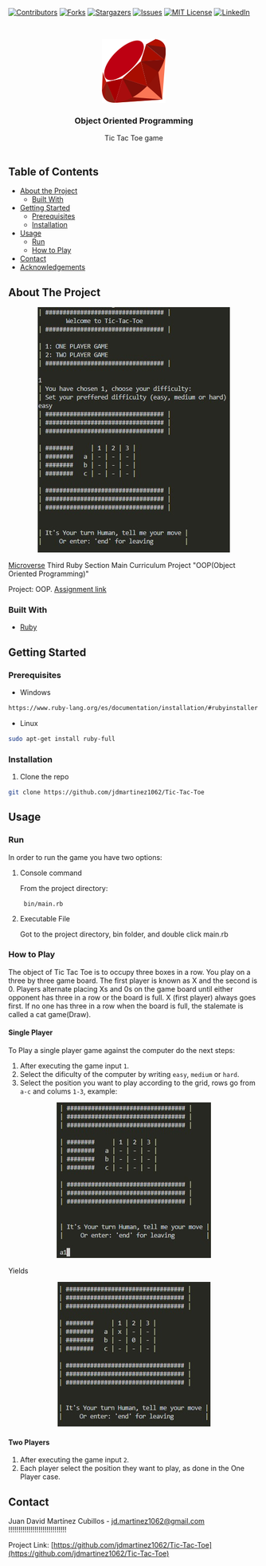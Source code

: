 
<!-- PROJECT SHIELDS -->
<!--
*** I'm using markdown "reference style" links for readability.
*** Reference links are enclosed in brackets [ ] instead of parentheses ( ).
*** See the bottom of this document for the declaration of the reference variables
*** for contributors-url, forks-url, etc. This is an optional, concise syntax you may use.
*** https://www.markdownguide.org/basic-syntax/#reference-style-links
-->

[![Contributors][contributors-shield]][contributors-url]
[![Forks][forks-shield]][forks-url]
[![Stargazers][stars-shield]][stars-url]
[![Issues][issues-shield]][issues-url]
[![MIT License][license-shield]][license-url]
[![LinkedIn][linkedin-shield]][linkedin-url]

<!-- PROJECT LOGO -->
<br />
<p align="center">
  <a href="https://github.com/jdmartinez1062/Tic-Tac-Toe">
    <img src="imgs/ruby-lang-icon.svg">
  </a>

  <h3 class ="norse" align="center" style="@font-face {font-family: 'Norse'; src: url('/fonts/Norse.otf'); font-family:'Norse'}">Object Oriented Programming</h3>

  <p align="center">
    Tic Tac Toe game
    <br />
    <br />
  </p>
</p>

<!-- TABLE OF CONTENTS -->

## Table of Contents

- [About the Project](#about-the-project)
  - [Built With](#built-with)
- [Getting Started](#getting-started)
  * [Prerequisites](#prerequisites)
  * [Installation](#installation)
- [Usage](#usage)
  * [Run](#run)
  * [How to Play](#how-to-play)
- [Contact](#contact)
- [Acknowledgements](#acknowledgements)

<!-- ABOUT THE PROJECT -->

## About The Project
<p align = "center">
  <a href="https://github.com/jdmartinez1062/Tic-Tac-Toe">
    <img src="imgs/screenshot.jpg">
  </a>
</p>

[Microverse](https://www.microverse.org/) Third Ruby Section Main Curriculum Project "OOP(Object Oriented Programming)"

Project: OOP. [Assignment link](https://www.theodinproject.com/courses/ruby-programming/lessons/oop)


### Built With

- [Ruby](https://www.ruby-lang.org)

## Getting Started

### Prerequisites


* Windows
```sh
https://www.ruby-lang.org/es/documentation/installation/#rubyinstaller
```
* Linux
```sh
sudo apt-get install ruby-full
```
### Installation

1. Clone the repo

```sh
git clone https://github.com/jdmartinez1062/Tic-Tac-Toe
```
<!-- USAGE EXAMPLES -->
## Usage

### Run
In order to run the game you have two options:

1. Console command

    From the project directory:

        bin/main.rb                     
    

2. Executable File

    Got to the project directory, bin folder, and double click main.rb

<!-- CONTACT -->
### How to Play
The object of Tic Tac Toe is to occupy three boxes in a row. You play on a three by three game board. The first player is known as X and the second is 0. Players alternate placing Xs and 0s on the game board until either opponent has three in a row or the board is full. X (first player) always goes first. If no one has three in a row when the board is full, the stalemate is called a cat game(Draw).

  #### Single Player
  To Play a single player game against the computer do the next steps:
    
1. After executing the game input `1`.
2. Select the dificulty of the computer by writing `easy`, `medium` or `hard`.
3. Select the position you want to play according to the grid, rows go from `a-c` and colums `1-3`, example:


<div style="display:flex; justify-content:center">
  <a href="https://github.com/jdmartinez1062/Tic-Tac-Toe">
    <img src="imgs/input.jpg">
  </a>
</div>

Yields

<div style="display:flex; justify-content:center">
  <a href="https://github.com/jdmartinez1062/Tic-Tac-Toe">
    <img src="imgs/result.jpg">
  </a>
</div>


  #### Two Players
1. After executing the game input `2`.
3. Each player select the position they want to play, as done in the One Player case.


## Contact

Juan David Martínez Cubillos - jd.martinez1062@gmail.com
!!!!!!!!!!!!!!!!!!!!!!!!!!!!!

Project Link: [https://github.com/jdmartinez1062/Tic-Tac-Toe](https://github.com/jdmartinez1062/Tic-Tac-Toe)

<!-- ACKNOWLEDGEMENTS -->


<!-- MARKDOWN LINKS & IMAGES -->
<!-- https://www.markdownguide.org/basic-syntax/#reference-style-links -->

[contributors-shield]: https://img.shields.io/github/contributors/jdmartinez1062/Tic-Tac-Toe.svg?style=flat-square
[contributors-url]: https://github.com/jdmartinez1062/Tic-Tac-Toe/graphs/contributors
[forks-shield]: https://img.shields.io/github/forks/jdmartinez1062/Tic-Tac-Toe.svg?style=flat-square
[forks-url]: https://github.com/jdmartinez1062/Tic-Tac-Toe/network/members
[stars-shield]: https://img.shields.io/github/stars/jdmartinez1062/Tic-Tac-Toe.svg?style=flat-square
[stars-url]: https://github.com/jdmartinez1062/Tic-Tac-Toe/stargazers
[issues-shield]: https://img.shields.io/github/issues/jdmartinez1062/Tic-Tac-Toe.svg?style=flat-square
[issues-url]: https://github.com/jdmartinez1062/Tic-Tac-Toe/issues
[license-shield]: https://img.shields.io/github/license/jdmartinez1062/Tic-Tac-Toe.svg?style=flat-square
[license-url]: https://github.com/jdmartinez1062/Tic-Tac-Toe/blob/master/LICENSE.txt
[linkedin-shield]: https://img.shields.io/badge/-LinkedIn-black.svg?style=flat-square&logo=linkedin&colorB=555
[linkedin-url]: https://linkedin.com/in/othneildrew
[product-screenshot]: imgs/screenshot.jpg

